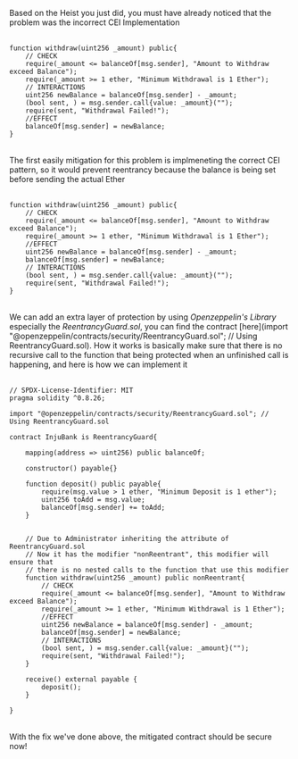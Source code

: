 Based on the Heist you just did, you must have already noticed that the problem was the incorrect CEI Implementation &nbsp;  
&nbsp;  
```solidity
function withdraw(uint256 _amount) public{
    // CHECK
    require(_amount <= balanceOf[msg.sender], "Amount to Withdraw exceed Balance");
    require(_amount >= 1 ether, "Minimum Withdrawal is 1 Ether");
    // INTERACTIONS
    uint256 newBalance = balanceOf[msg.sender] - _amount;
    (bool sent, ) = msg.sender.call{value: _amount}("");
    require(sent, "Withdrawal Failed!");
    //EFFECT
    balanceOf[msg.sender] = newBalance;
}
```
&nbsp;  
The first easily mitigation for this problem is implmeneting the correct CEI pattern, so it would prevent reentrancy because the balance is being set before sending the actual Ether &nbsp;  
&nbsp;  
```solidity
function withdraw(uint256 _amount) public{
    // CHECK
    require(_amount <= balanceOf[msg.sender], "Amount to Withdraw exceed Balance");
    require(_amount >= 1 ether, "Minimum Withdrawal is 1 Ether");
    //EFFECT
    uint256 newBalance = balanceOf[msg.sender] - _amount;
    balanceOf[msg.sender] = newBalance;
    // INTERACTIONS
    (bool sent, ) = msg.sender.call{value: _amount}("");
    require(sent, "Withdrawal Failed!");
}
```
&nbsp;  
We can add an extra layer of protection by using *Openzeppelin's Library* especially the *ReentrancyGuard.sol*, you can find the contract [here](import "@openzeppelin/contracts/security/ReentrancyGuard.sol"; // Using ReentrancyGuard.sol). How it works is basically make sure that there is no recursive call to the function that being protected when an unfinished call is happening, and here is how we can implement it &nbsp;  
&nbsp;  
```solidity
// SPDX-License-Identifier: MIT
pragma solidity ^0.8.26;

import "@openzeppelin/contracts/security/ReentrancyGuard.sol"; // Using ReentrancyGuard.sol

contract InjuBank is ReentrancyGuard{

    mapping(address => uint256) public balanceOf;

    constructor() payable{}

    function deposit() public payable{
        require(msg.value > 1 ether, "Minimum Deposit is 1 ether");
        uint256 toAdd = msg.value;
        balanceOf[msg.sender] += toAdd;
    }


    // Due to Administrator inheriting the attribute of ReentrancyGuard.sol
    // Now it has the modifier "nonReentrant", this modifier will ensure that
    // there is no nested calls to the function that use this modifier
    function withdraw(uint256 _amount) public nonReentrant{
        // CHECK
        require(_amount <= balanceOf[msg.sender], "Amount to Withdraw exceed Balance");
        require(_amount >= 1 ether, "Minimum Withdrawal is 1 Ether");
        //EFFECT
        uint256 newBalance = balanceOf[msg.sender] - _amount;
        balanceOf[msg.sender] = newBalance;
        // INTERACTIONS
        (bool sent, ) = msg.sender.call{value: _amount}("");
        require(sent, "Withdrawal Failed!");
    }

    receive() external payable { 
        deposit();
    }

}
```
&nbsp;  
With the fix we've done above, the mitigated contract should be secure now!